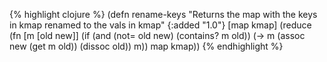 {% highlight clojure %}
(defn rename-keys
  "Returns the map with the keys in kmap renamed to the vals in kmap"
  {:added "1.0"}
  [map kmap]
    (reduce 
     (fn [m [old new]]
       (if (and (not= old new)
                (contains? m old))
         (-> m (assoc new (get m old)) (dissoc old))
         m)) 
     map kmap))
{% endhighlight %}
